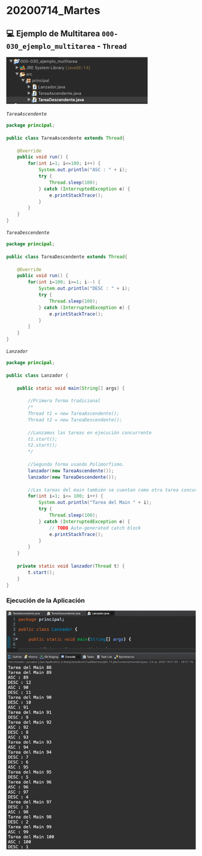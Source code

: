 # 20200714_Martes

## :computer: Ejemplo de Multitarea `000-030_ejemplo_multitarea` - `Thread`

<img src="images/20200714-01.png">

*`TareaAscendente`*

```java
package principal;

public class TareaAscendente extends Thread{

	@Override
	public void run() {
		for(int i=1; i<=100; i++) {
			System.out.println("ASC : " + i);
			try {
				Thread.sleep(100);
			} catch (InterruptedException e) {
				e.printStackTrace();
			}
		}
	}
}

```

*`TareaDescendente`*

```java
package principal;

public class TareaDescendente extends Thread{
	
	@Override
	public void run() {
		for(int i=100; i>=1; i--) {
			System.out.println("DESC : " + i);
			try {
				Thread.sleep(100);
			} catch (InterruptedException e) {
				e.printStackTrace();
			}
		}
	}
}
```

*`Lanzador`*

```java
package principal;

public class Lanzador {
	
	public static void main(String[] args) {
		
		//Primera forma tradicional
		/*
		Thread t1 = new TareaAscendente();
		Thread t2 = new TareaDescendente();
		
		//Lanzamos las tareas en ejecución concurrente
		t1.start();
		t2.start();
		*/
		
		//Segunda forma usando Polimorfismo.
		lanzador(new TareaAscendente());
		lanzador(new TareaDescendente());
		
		//Las tareas del main también se cuentan como otra tarea concurrencia
		for(int i=1; i<= 100; i++) {
			System.out.println("Tarea del Main " + i);
			try {
				Thread.sleep(100);
			} catch (InterruptedException e) {
				// TODO Auto-generated catch block
				e.printStackTrace();
			}
		}
	}
	
	private static void lanzador(Thread t) {
		t.start();
	}
}
```

### Ejecución de la Aplicación 

<img src="images/20200714-02.png">
